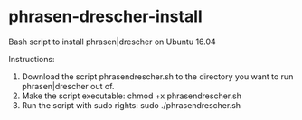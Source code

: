 # phrasen-drescher-install
Bash script to install phrasen|drescher on Ubuntu 16.04

Instructions:

1. Download the script phrasendrescher.sh to the directory you want to run phrasen|drescher out of.
2. Make the script executable: 
chmod +x phrasendrescher.sh
3. Run the script with sudo rights: 
sudo ./phrasendrescher.sh
